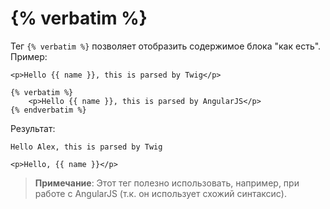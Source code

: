 # {% verbatim %}

Тег `{% verbatim %}` позволяет отобразить содержимое блока "как есть". Пример:

```twig
<p>Hello {{ name }}, this is parsed by Twig</p>

{% verbatim %}
    <p>Hello {{ name }}, this is parsed by AngularJS</p>
{% endverbatim %}
```

Результат:

```twig
Hello Alex, this is parsed by Twig

<p>Hello, {{ name }}</p>
```

> **Примечание**: Этот тег полезно использовать, например, при работе с AngularJS (т.к. он использует схожий синтаксис).
